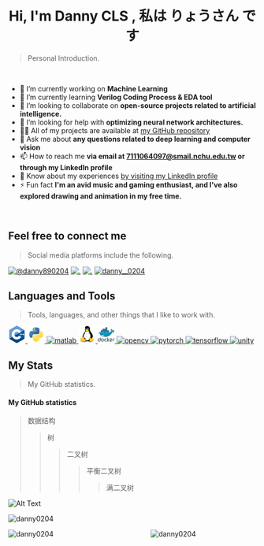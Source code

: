 <h1 align="center">Hi, I'm Danny CLS , 私は りょうさん です</h1>

> Personal Introduction.

<br>

- 🔭 I’m currently working on **Machine Learning**
- 🌱 I’m currently learning **Verilog Coding Process & EDA tool**
- 👯 I’m looking to collaborate on **open-source projects related to artificial intelligence.**
- 🤝 I’m looking for help with **optimizing neural network architectures.**
- 👨‍💻 All of my projects are available at [my GitHub repository](https://github.com/Danny0204?tab=projects)
- 💬 Ask me about **any questions related to deep learning and computer vision**
- 📫 How to reach me **via email at 7111064097@smail.nchu.edu.tw or through my LinkedIn profile**
- 📄 Know about my experiences [by visiting my LinkedIn profile]()
- ⚡ Fun fact **I'm an avid music and gaming enthusiast, and I've also explored drawing and animation in my free time.**

<br>


<h2 align="left">Feel free to connect me</h2>

> Social media platforms include the following.


<a href="https://twitter.com/@danny890204" target="blank"><img align="center" src="https://raw.githubusercontent.com/rahuldkjain/github-profile-readme-generator/master/src/images/icons/Social/twitter.svg" alt="@danny890204" height="25" width="40" /></a>
<a href="https://linkedin.com/in/." target="blank"><img align="center" src="https://raw.githubusercontent.com/rahuldkjain/github-profile-readme-generator/master/src/images/icons/Social/linked-in-alt.svg" alt="." height="25" width="40" /></a>
<a href="https://fb.com/." target="blank"><img align="center" src="https://raw.githubusercontent.com/rahuldkjain/github-profile-readme-generator/master/src/images/icons/Social/facebook.svg" alt="." height="25" width="40" /></a>
<a href="https://instagram.com/danny__0204" target="blank"><img align="center" src="https://raw.githubusercontent.com/rahuldkjain/github-profile-readme-generator/master/src/images/icons/Social/instagram.svg" alt="danny__0204" height="25" width="40" /></a>
<!-- <a href="https://www.youtube.com/c/." target="blank"><img align="center" src="https://raw.githubusercontent.com/rahuldkjain/github-profile-readme-generator/master/src/images/icons/Social/youtube.svg" alt="." height="25" width="40" /></a>
</p> -->

<!-- annotation -->

<h2 align="left">Languages and Tools</h2>

> Tools, languages, and other things that I like to work with.



<a href="https://www.w3schools.com/cpp/" target="_blank" rel="noreferrer"> <img src="https://raw.githubusercontent.com/devicons/devicon/master/icons/cplusplus/cplusplus-original.svg" alt="cplusplus" width="35" height="35"/> </a> 
<a href="https://www.python.org" target="_blank" rel="noreferrer"> <img src="https://raw.githubusercontent.com/devicons/devicon/master/icons/python/python-original.svg" alt="python" width="35" height="35"/> </a> 
<a href="https://www.mathworks.com/" target="_blank" rel="noreferrer"> <img src="https://upload.wikimedia.org/wikipedia/commons/2/21/Matlab_Logo.png" alt="matlab" width="35" height="35"/> </a> 
<a href="https://www.linux.org/" target="_blank" rel="noreferrer"> <img src="https://raw.githubusercontent.com/devicons/devicon/master/icons/linux/linux-original.svg" alt="linux" width="35" height="35"/> </a> 
<a href="https://www.docker.com/" target="_blank" rel="noreferrer"> <img src="https://raw.githubusercontent.com/devicons/devicon/master/icons/docker/docker-original-wordmark.svg" alt="docker" width="35" height="35"/> </a> 
<a href="https://opencv.org/" target="_blank" rel="noreferrer"> <img src="https://www.vectorlogo.zone/logos/opencv/opencv-icon.svg" alt="opencv" width="35" height="35"/> </a> 
<a href="https://pytorch.org/" target="_blank" rel="noreferrer"> <img src="https://www.vectorlogo.zone/logos/pytorch/pytorch-icon.svg" alt="pytorch" width="35" height="35"/> </a> 
<a href="https://www.tensorflow.org" target="_blank" rel="noreferrer"> <img src="https://www.vectorlogo.zone/logos/tensorflow/tensorflow-icon.svg" alt="tensorflow" width="35" height="35"/> </a> 
<a href="https://unity.com/" target="_blank" rel="noreferrer"> <img src="https://www.vectorlogo.zone/logos/unity3d/unity3d-icon.svg" alt="unity" width="35" height="35"/> </a> 



</p>

<h2 align="left">My Stats</h2>

> My GitHub statistics.

  
#### My GitHub statistics
> 数据结构
>> 树
>>> 二叉树
>>>> 平衡二叉树
>>>>> 满二叉树



![Alt Text](https://media0.giphy.com/media/d3mlE7uhX8KFgEmY/giphy.gif?cid=ecf05e47fzdwoc306gkqgu1maaql411kq5eurmic7aqy96ve&ep=v1_gifs_search&rid=giphy.gif&ct=g)


<p align="left">
  <img src="https://github-readme-stats.vercel.app/api/top-langs?username=danny0204&show_icons=true&locale=en&layout=compact" alt="danny0204" />
</p>




<div style="display: flex; justify-content: center;">
  <img src="https://github-readme-stats.vercel.app/api?username=danny0204&show_icons=true&locale=en" alt="danny0204" width="47.5%" />

<div style="width: 100px;">

</div>

  <img src="https://github-readme-streak-stats.herokuapp.com/?user=danny0204&" alt="danny0204" width="50%" />
</div>
